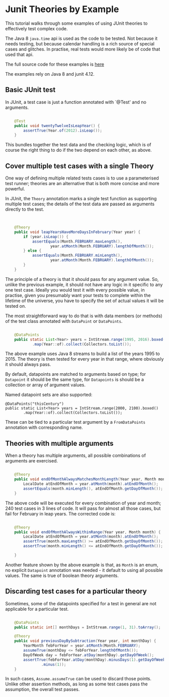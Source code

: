 # Junit Theories by Example

This tutorial walks through some examples of using JUnit theories to effectively test complex code.

The Java 8 `java.time` api is used as the code to be tested. Not because it needs testing,
but because calendar handling is a rich source of special cases and glitches. In practise, real tests would more likely be of code that used that api.

The full source code for these examples is [here](../src/test/java/com/github/radm/theories/test/ExampleTest.java)

The examples rely on Java 8 and junit 4.12.

## Basic JUnit test

In JUnit, a test case is just a function annotated with `@Test' and no arguments.

```java

	@Test
	public void twentyTwelveIsLeapYear() {
		assertTrue(Year.of(2012).isLeap());
	}
```

This bundles together the test data and the checking logic, which is of
course the right thing to do if the two depend on each other, as above.

## Cover multiple test cases with a single Theory

One way of defining multiple related tests cases is to use a parameterised test runner; theories are an alternative that is both more concise and more powerful.

In JUnit, the `Theory` annotation marks a single test function as supporting multiple test cases; the details of the test data are passed as arguments directly to the test.

```java


	@Theory
	public void leapYearsHaveMoreDaysInFebruary(Year year) {
		if (year.isLeap()) {
			assertEquals(Month.FEBRUARY.maxLength(),
					year.atMonth(Month.FEBRUARY).lengthOfMonth());
		} else {
			assertEquals(Month.FEBRUARY.minLength(),
					year.atMonth(Month.FEBRUARY).lengthOfMonth());
		}
	}
```
The principle of a theory is that it should pass for any argument value. So, unlike the previous example, it should
not have any logic in it specific to any one test case. Ideally you would test it with every possible value, in
practise, given you presumably want your tests to complete within the lifetime of the universe, you have to specify the
set of actual values it will be tested on.

The most straightforward way to do that is
with data members (or methods) of the test class annotated with `DataPoint` or `DataPoints`.

```java

	@DataPoints
	public static List<Year> years = IntStream.range(1995, 2016).boxed()
			.map(Year::of).collect(Collectors.toList());
```

The above example uses Java 8 streams to build a list of the years 1995 to 2015. The theory is then tested for every year in that range, where obviously it should always pass.

By default, datapoints are matched to arguments based on type; for `Datapoint` it should be the same type, for `Datapoints` is should be a collection or array of argument values.

Named datapoint sets are also supported:

	@DataPoints("thisCentury")
	public static List<Year> years = IntStream.range(2000, 2100).boxed()
			.map(Year::of).collect(Collectors.toList());

These can be tied to a particular test argument by a `FromDataPoints` annotation with corresponding name.


## Theories with multiple arguments

When a theory has multiple arguments, all possible combinations of arguments are exercised.

```java

	@Theory
	public void endOfMonthAlwaysMatchesMonthLength(Year year, Month month) {
		LocalDate atEndOfMonth = year.atMonth(month).atEndOfMonth();
		assertEquals(month.minLength(), atEndOfMonth.getDayOfMonth());
	}
```

The above code will be executed for every combination of year and month; 240 test cases in 3 lines of code. It will pass for almost all those cases, but fail for February in leap years.	The corrected code is:

```java

	@Theory
	public void endOfMonthAlwaysWithinRange(Year year, Month month) {
		LocalDate atEndOfMonth = year.atMonth(month).atEndOfMonth();
		assertTrue(month.maxLength() >= atEndOfMonth.getDayOfMonth());
		assertTrue(month.minLength() <= atEndOfMonth.getDayOfMonth());

	}
```

Another feature shown by the above example is that, as `Month` is an enum, no explicit `Datapoint` annotation was needed - it default to using all possible values. The same is true of boolean theory arguments.

## Discarding test cases for a particular theory

Sometimes, some of the datapoints specified for a test in general are not applicable for a particular test.

``` java

	@DataPoints
	public static int[] monthDays = IntStream.range(1, 31).toArray();

	@Theory
	public void previousDayBySubtraction(Year year, int monthDay) {
		YearMonth febForYear = year.atMonth(Month.FEBRUARY);
		assumeTrue(monthDay <= febForYear.lengthOfMonth());
		DayOfWeek day = febForYear.atDay(monthDay).getDayOfWeek();
		assertTrue(febForYear.atDay(monthDay).minusDays(1).getDayOfWeek() == day
				.minus(1));
	}

```

In such cases, `Assume.assumeTrue` can be used to discard those points. Unlike other assertion methods, as long as some test cases pass the assumption, the overall test passes.

